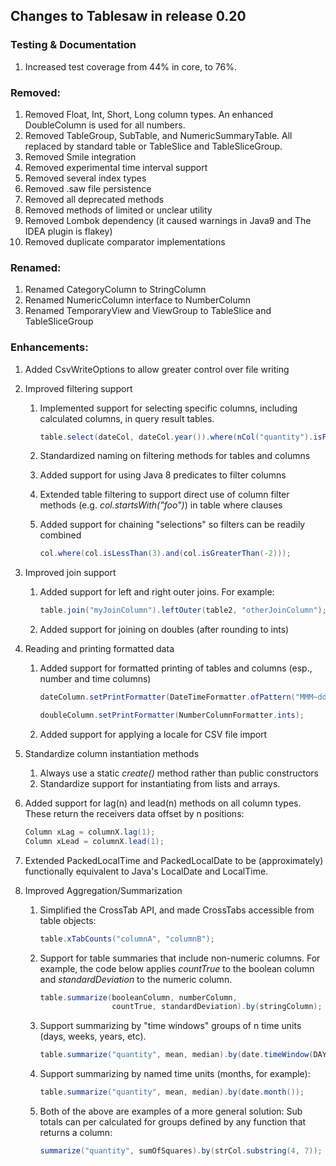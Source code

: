 ## Changes to Tablesaw in release 0.20

### Testing & Documentation

1. Increased test coverage from 44% in core, to 76%.

### Removed:

1. Removed Float, Int, Short, Long column types. An enhanced DoubleColumn is used for all numbers. 
2. Removed TableGroup, SubTable, and NumericSummaryTable. All replaced by standard table or TableSlice and TableSliceGroup.
3. Removed Smile integration
4. Removed experimental time interval support
5. Removed several index types
6. Removed .saw file persistence
7. Removed all deprecated methods
8. Removed methods of limited or unclear utility 
9. Removed Lombok dependency (it caused warnings in Java9 and The IDEA plugin is flakey)
10. Removed duplicate comparator implementations 

### Renamed:

1. Renamed CategoryColumn to StringColumn
1. Renamed NumericColumn interface to NumberColumn
1. Renamed TemporaryView and ViewGroup to TableSlice and TableSliceGroup

### Enhancements:

1. Added CsvWriteOptions to allow greater control over file writing

1. Improved filtering support
    1. Implemented support for selecting specific columns, including calculated columns, in query result tables.

       ```java
       table.select(dateCol, dateCol.year()).where(nCol("quantity").isPositive());
       ```

    1. Standardized naming on filtering methods for tables and columns

    1. Added support for using Java 8 predicates to filter columns

    1. Extended table filtering to support direct use of column filter methods (e.g. *col.startsWith("foo")*) in table where clauses

    1. Added support for chaining "selections" so filters can be readily combined

       ```java
       col.where(col.isLessThan(3).and(col.isGreaterThan(-2)));
       ```

1. Improved join support
    1. Added support for left and right outer joins. For example:

       ```java
       table.join("myJoinColumn").leftOuter(table2, "otherJoinColumn");
       ```

    1. Added support for joining on doubles (after rounding to ints)

1. Reading and printing formatted data
    1. Added support for formatted printing of tables and columns (esp., number and time columns)

       ```java
       dateColumn.setPrintFormatter(DateTimeFormatter.ofPattern("MMM~dd~yyyy"));
       ```

       ```Java
       doubleColumn.setPrintFormatter(NumberColumnFormatter.ints); 
       ```

    1. Added support for applying a locale for CSV file import

1. Standardize column instantiation methods
    1. Always use a static *create()* method rather than public constructors
    1. Standardize support for instantiating from lists and arrays.

1. Added support for lag(n) and lead(n) methods on all column types. These return the receivers data offset by n positions:

    ```Java
    Column xLag = columnX.lag(1);
    Column xLead = columnX.lead(1);
    ```

1. Extended PackedLocalTime and PackedLocalDate to be (approximately) functionally equivalent to Java's LocalDate and LocalTime.

1. Improved Aggregation/Summarization
    1. Simplified the CrossTab API, and made CrossTabs accessible from table objects:

       ```java
       table.xTabCounts("columnA", "columnB");
       ```

    1. Support for table summaries that include non-numeric columns. For example, the code below applies *countTrue* to the boolean column and *standardDeviation* to the numeric column.

       ```java
       table.summarize(booleanColumn, numberColumn, 
                       countTrue, standardDeviation).by(stringColumn); 
       ```

    1. Support summarizing by "time windows" groups of n time units (days, weeks, years, etc).

       ```java
       table.summarize("quantity", mean, median).by(date.timeWindow(DAYS, 5));
       ```

    1. Support summarizing by named time units (months, for example):

       ```java
       table.summarize("quantity", mean, median).by(date.month());
       ```

    1. Both of the above are examples of a more general solution: Sub totals can per calculated for groups defined by any function that returns a column: 

       ```java
       summarize("quantity", sumOfSquares).by(strCol.substring(4, 7));
       ```

       ​
